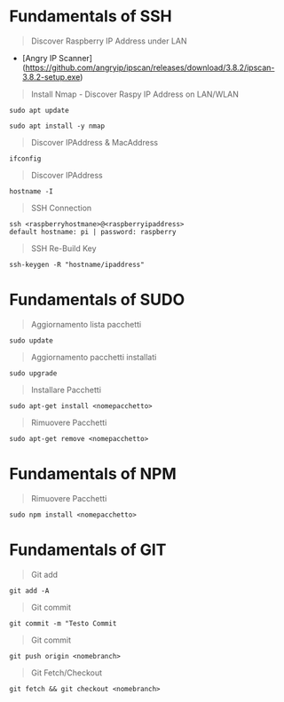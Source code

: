 # Fundamentals of SSH
> Discover Raspberry IP Address under LAN
- [Angry IP Scanner] (https://github.com/angryip/ipscan/releases/download/3.8.2/ipscan-3.8.2-setup.exe)

> Install Nmap - Discover Raspy IP Address on LAN/WLAN
```
sudo apt update
```
```
sudo apt install -y nmap
```

> Discover IPAddress & MacAddress
```
ifconfig 
```

> Discover IPAddress
```
hostname -I
```

> SSH Connection
```
ssh <raspberryhostmane>@<raspberryipaddress>
default hostname: pi | password: raspberry
```
> SSH Re-Build Key
```
ssh-keygen -R "hostname/ipaddress"
```

# Fundamentals of SUDO
> Aggiornamento lista pacchetti
```
sudo update
```
> Aggiornamento pacchetti installati 
```
sudo upgrade
```

> Installare Pacchetti
```
sudo apt-get install <nomepacchetto>
```

> Rimuovere Pacchetti
```
sudo apt-get remove <nomepacchetto>
```

# Fundamentals of NPM
> Rimuovere Pacchetti
```
sudo npm install <nomepacchetto>
```
# Fundamentals of GIT
> Git add
```
git add -A
```
> Git commit 
```
git commit -m "Testo Commit
```
> Git commit
```
git push origin <nomebranch>
```
> Git Fetch/Checkout
```
git fetch && git checkout <nomebranch>
```